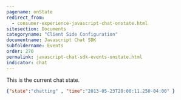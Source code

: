 ```yaml
---
pagename: onState
redirect_from:
  - consumer-experience-javascript-chat-onstate.html
sitesection: Documents
categoryname: "Client Side Configuration"
documentname: Javascript Chat SDK
subfoldername: Events
order: 270
permalink: javascript-chat-sdk-events-onstate.html
indicator: chat
---
```


This is the current chat state.

```json
{"state":"chatting" , "time":"2013-05-23T20:00:11.250-04:00" }
```